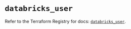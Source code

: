 # `databricks_user`

Refer to the Terraform Registry for docs: [`databricks_user`](https://registry.terraform.io/providers/databricks/databricks/1.51.0/docs/resources/user).

